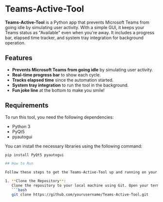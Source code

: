 # Teams-Active-Tool

**Teams-Active-Tool** is a Python app that prevents Microsoft Teams from going idle by simulating user activity. With a simple GUI, it keeps your Teams status as "Available" even when you're away. It includes a progress bar, elapsed time tracker, and system tray integration for background operation.

## Features

- **Prevents Microsoft Teams from going idle** by simulating user activity.
- **Real-time progress bar** to show each cycle.
- **Tracks elapsed time** since the automation started.
- **System tray integration** to run the tool in the background.
- **Fun joke line** at the bottom to make you smile!

## Requirements

To run this tool, you need the following dependencies:

- Python 3
- PyQt5
- pyautogui

You can install the necessary libraries using the following command:

```bash
pip install PyQt5 pyautogui

## How to Run

Follow these steps to get the Teams-Active-Tool up and running on your local machine:

1. **Clone the Repository**:
   Clone the repository to your local machine using Git. Open your terminal or command prompt and run:
   ```bash
   git clone https://github.com/yourusername/Teams-Active-Tool.git

